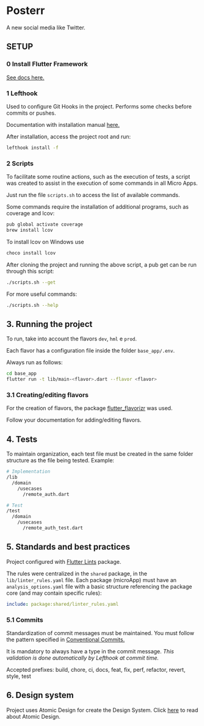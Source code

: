 # Posterr

A new social media like Twitter.

## SETUP

### 0 Install Flutter Framework

[See docs here.](https://docs.flutter.dev/get-started/install)


### 1 Lefthook

Used to configure Git Hooks in the project. Performs some checks before commits or pushes.

Documentation with installation manual [here.](https://github.com/evilmartians/lefthook/blob/master/docs/full_guide.md)

After installation, access the project root and run:

```bash
lefthook install -f
```

### 2 Scripts

To facilitate some routine actions, such as the execution of tests, a script was created to assist in the execution of some commands in all Micro Apps.

Just run the file `scripts.sh` to access the list of available commands.

Some commands require the installation of additional programs, such as coverage and lcov:

```bash
pub global activate coverage
brew install lcov
```

To install lcov on Windows use

```bash
choco install lcov
```

After cloning the project and running the above script, a pub get can be run through this script:

```bash
./scripts.sh --get
```

For more useful commands:
```bash
./scripts.sh --help
```

## **3. Running the project**

To run, take into account the flavors `dev`, `hml` e `prod`.  

Each flavor has a configuration file inside the folder `base_app/.env`.  

Always run as follows:  

```bash
cd base_app
flutter run -t lib/main-<flavor>.dart --flavor <flavor> 
```

### 3.1 Creating/editing flavors

For the creation of flavors, the package [flutter_flavorizr](https://github.com/AngeloAvv/flutter_flavorizr) was used.

Follow your documentation for adding/editing flavors.


## **4. Tests**

To maintain organization, each test file must be created in the same folder structure as the file being tested. Example:

```bash
# Implementation
/lib
  /domain
    /usecases
      /remote_auth.dart

# Test
/test
  /domain
    /usecases
      /remote_auth_test.dart
```

## **5. Standards and best practices**

Project configured with [Flutter Lints](https://pub.dev/packages/flutter_lints) package.

The rules were centralized in the `shared` package, in the `lib/linter_rules.yaml` file.
Each package (microApp) must have an `analysis_options.yaml` file with a basic structure referencing the package core (and may contain specific rules):

```yaml
include: package:shared/linter_rules.yaml
```

### 5.1 Commits

Standardization of commit messages must be maintained. You must follow the pattern specified in [Conventional Commits.](https://www.conventionalcommits.org/pt-br/v1.0.0/)

It is mandatory to always have a type in the commit message.
*This validation is done automatically by Lefthook at commit time.*

Accepted prefixes: build, chore, ci, docs, feat, fix, perf, refactor, revert, style, test

## **6. Design system**

Project uses Atomic Design for create the Design System. Click [here](https://bradfrost.com/blog/post/atomic-web-design/) to read about Atomic Design.